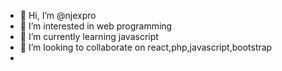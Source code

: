 - 👋 Hi, I’m @njexpro
- 👀 I’m interested in web programming 
- 🌱 I’m currently learning javascript 
- 💞️ I’m looking to collaborate on react,php,javascript,bootstrap
- 

<!---
njexpro/njexpro is a ✨ special ✨ repository because its `README.md` (this file) appears on your GitHub profile.
You can click the Preview link to take a look at your changes.
--->

